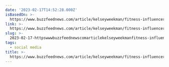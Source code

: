 ```yaml
---
date: '2023-02-17T14:52:28.000Z'
isBasedOn: >-
  https://www.buzzfeednews.com/article/kelseyweekman/fitness-influencers-editing-photos-ethics
link: >-
  https://www.buzzfeednews.com/article/kelseyweekman/fitness-influencers-editing-photos-ethics
slug: >-
  2023-02-17-httpswwwbuzzfeednewscomarticlekelseyweekmanfitness-influencers-editing-photos-ethics
tags:
  - social media
title: >-
  https://www.buzzfeednews.com/article/kelseyweekman/fitness-influencers-editing-photos-ethics
---
```


